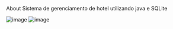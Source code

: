 About
Sistema de gerenciamento de hotel utilizando java e SQLite

![image](https://github.com/user-attachments/assets/9a8006eb-3a9b-4a85-85e2-7aafe374eaf2)
![image](https://github.com/user-attachments/assets/5b992243-138a-41c0-bec8-f3871f217caf)
